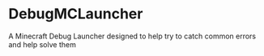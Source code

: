 DebugMCLauncher
===============

A Minecraft Debug Launcher designed to help try to catch common errors and help solve them